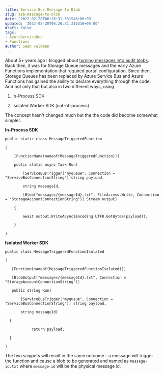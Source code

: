 ```yaml
---
title: Service Bus Message to Blob
slug: asb-message-to-blob
date: '2022-02-28T06:26:31.331946+00:00'
updated: '2022-02-28T06:26:31.316316+00:00'
draft: false
tags:
- AzureServiceBus
- Functions
author: Sean Feldman
---
```

About 5+ years ago I blogged about [turning messages into audit blobs][1]. Back then, it was for Storage Queue messages and the early Azure Functions implementation that required portal configuration. Since then, Storage Queues has been replaced by Azure Service Bus and Azure Functions has gained the ability to declare everything through the code. And not only that but also in two different ways, using

1. In-Process SDK
1. Isolated Worker SDK (out-of-process)

The concept hasn't changed much but the the code did become somewhat simpler.

**In-Process SDK**

```
public static class MessageTriggeredFunction
{
    [FunctionName(nameof(MessageTriggeredFunction))]
    public static async Task Run(
        [ServiceBusTrigger("myqueue", Connection = "ServiceBusConnectionString")]string payload,
        string messageId,
        [Blob("messages/{messageId}.txt", FileAccess.Write, Connection = "StorageAccountConnectionString")] Stream output)
    {
        await output.WriteAsync(Encoding.UTF8.GetBytes(payload));
    }
}
```


**Isolated Worker SDK**

```
public class MessageTriggeredFunctionIsolated
{
   [Function(nameof(MessageTriggeredFunctionIsolated))]
   [BlobOutput("messages/{messageId}.txt", Connection = "StorageAccountConnectionString")]
   public string Run(
       [ServiceBusTrigger("myqueue", Connection = "ServiceBusConnectionString")] string payload,
       string messageId)
  {
            return payload;
  }
}
```

The two snippets will result in the same outcome - a message will trigger the function and cause a blob to be generated and named as `message-id.txt` where `message-id` will be the physical message id.

[1]: https://weblogs.asp.net/sfeldman/azure-functions-to-make-audit-queue-and-auditors-happy
